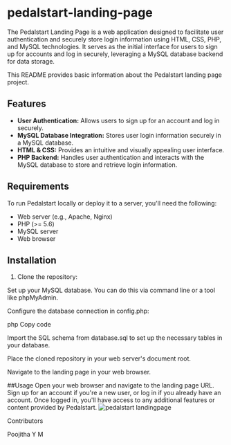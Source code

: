 # pedalstart-landing-page
The Pedalstart Landing Page is a web application designed to facilitate user authentication and securely store login information using HTML, CSS, PHP, and MySQL technologies. It serves as the initial interface for users to sign up for accounts and log in securely, leveraging a MySQL database backend for data storage.

This README provides basic information about the Pedalstart landing page project.


## Features

- **User Authentication:** Allows users to sign up for an account and log in securely.
- **MySQL Database Integration:** Stores user login information securely in a MySQL database.
- **HTML & CSS:** Provides an intuitive and visually appealing user interface.
- **PHP Backend:** Handles user authentication and interacts with the MySQL database to store and retrieve login information.

## Requirements

To run Pedalstart locally or deploy it to a server, you'll need the following:

- Web server (e.g., Apache, Nginx)
- PHP (>= 5.6)
- MySQL server
- Web browser

## Installation

1. Clone the repository:

Set up your MySQL database. You can do this via command line or a tool like phpMyAdmin.

Configure the database connection in config.php:

php
Copy code
<?php
define('DB_SERVER', 'localhost');
define('DB_USERNAME', 'your_username');
define('DB_PASSWORD', 'your_password');
define('DB_NAME', 'your_database_name');
$link = mysqli_connect(DB_SERVER, DB_USERNAME, DB_PASSWORD, DB_NAME);
if($link === false){
    die("ERROR: Could not connect. " . mysqli_connect_error());
}
?>
Import the SQL schema from database.sql to set up the necessary tables in your database.

Place the cloned repository in your web server's document root.

Navigate to the landing page in your web browser.

##Usage
Open your web browser and navigate to the landing page URL.
Sign up for an account if you're a new user, or log in if you already have an account.
Once logged in, you'll have access to any additional features or content provided by Pedalstart.
![pedalstart landingpage](https://github.com/Poojithaym/pedalstart-landing-page/assets/116658536/33979eb2-c459-442f-87b2-3388464e4372)


Contributors

Poojitha Y M
   
